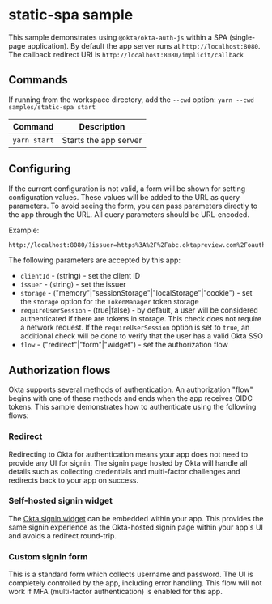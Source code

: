 # static-spa sample

This sample demonstrates using `@okta/okta-auth-js` within a SPA (single-page application). By default the app server runs at `http://localhost:8080`. The callback redirect URI is `http://localhost:8080/implicit/callback`

## Commands

If running from the workspace directory, add the `--cwd` option: `yarn --cwd samples/static-spa start`

| Command               | Description                    |
| --------------------- | ------------------------------ |
| `yarn start`          | Starts the app server |

## Configuring

If the current configuration is not valid, a form will be shown for setting configuration values. These values will be added to the URL as query parameters. To avoid seeing the form, you can pass parameters directly to the app through the URL. All query parameters should be URL-encoded.

Example:

```html
http://localhost:8080/?issuer=https%3A%2F%2Fabc.oktapreview.com%2Foauth2%2Fdefault&clientId=01234567xcdfgC80h7
```

The following parameters are accepted by this app:

* `clientId` - (string) - set the client ID
* `issuer` - (string) - set the issuer
* `storage` - ("memory"|"sessionStorage"|"localStorage"|"cookie") - set the `storage` option for the `TokenManager` token storage
* `requireUserSession` - (true|false) - by default, a user will be considered authenticated if there are tokens in storage. This check does not require a network request. If the `requireUserSession` option is set to `true`, an additional check will be done to verify that the user has a valid Okta SSO
* `flow` - ("redirect"|"form"|"widget") - set the authorization flow

## Authorization flows

Okta supports several methods of authentication. An authorization "flow" begins with one of these methods and ends when the app receives OIDC tokens. This sample demonstrates how to authenticate using the following flows:

### Redirect

Redirecting to Okta for authentication means your app does not need to provide any UI for signin. The signin page hosted by Okta will handle all details such as collecting credentials and multi-factor challenges and redirects back to your app on success.

### Self-hosted signin widget

The [Okta signin widget](https://github.com/okta/okta-signin-widget) can be embedded within your app. This provides the same signin experience as the Okta-hosted signin page within your app's UI and avoids a redirect round-trip.

### Custom signin form

This is a standard form which collects username and password. The UI is completely controlled by the app, including error handling. This flow will not work if MFA (multi-factor authentication) is enabled for this app.
